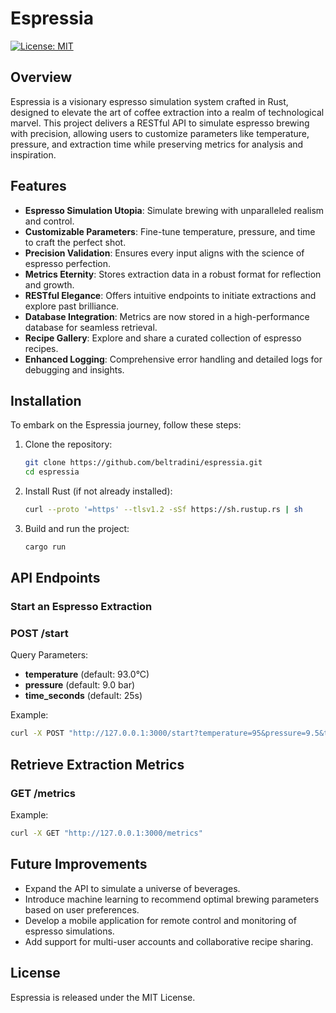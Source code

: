 # Espressia
[![License: MIT](https://img.shields.io/badge/License-MIT-yellow.svg)](https://opensource.org/licenses/MIT)

## Overview
Espressia is a visionary espresso simulation system crafted in Rust, designed to elevate the art of coffee extraction into a realm of technological marvel. This project delivers a RESTful API to simulate espresso brewing with precision, allowing users to customize parameters like temperature, pressure, and extraction time while preserving metrics for analysis and inspiration.

## Features
- **Espresso Simulation Utopia**: Simulate brewing with unparalleled realism and control.
- **Customizable Parameters**: Fine-tune temperature, pressure, and time to craft the perfect shot.
- **Precision Validation**: Ensures every input aligns with the science of espresso perfection.
- **Metrics Eternity**: Stores extraction data in a robust format for reflection and growth.
- **RESTful Elegance**: Offers intuitive endpoints to initiate extractions and explore past brilliance.
- **Database Integration**: Metrics are now stored in a high-performance database for seamless retrieval.
- **Recipe Gallery**: Explore and share a curated collection of espresso recipes.
- **Enhanced Logging**: Comprehensive error handling and detailed logs for debugging and insights.

## Installation
To embark on the Espressia journey, follow these steps:

1. Clone the repository:
   ```sh
   git clone https://github.com/beltradini/espressia.git
   cd espressia
   ```
   
2. Install Rust (if not already installed):
   ```sh
   curl --proto '=https' --tlsv1.2 -sSf https://sh.rustup.rs | sh
   ```   

3. Build and run the project:
   ```sh
   cargo run
   ```
## API Endpoints
### Start an Espresso Extraction
### POST /start 

Query Parameters:
- **temperature** (default: 93.0°C)
- **pressure** (default: 9.0 bar)
- **time_seconds** (default: 25s)

Example:
```sh
curl -X POST "http://127.0.0.1:3000/start?temperature=95&pressure=9.5&time_seconds=27"
```

## Retrieve Extraction Metrics
### GET /metrics
Example:
```sh
curl -X GET "http://127.0.0.1:3000/metrics"
```
## Future Improvements
- Expand the API to simulate a universe of beverages.
- Introduce machine learning to recommend optimal brewing parameters based on user preferences.
- Develop a mobile application for remote control and monitoring of espresso simulations.
- Add support for multi-user accounts and collaborative recipe sharing.

## License
Espressia is released under the MIT License.